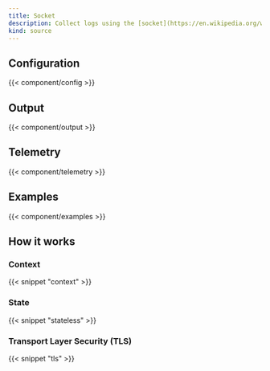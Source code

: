 ```yaml
---
title: Socket
description: Collect logs using the [socket](https://en.wikipedia.org/wiki/Network_socket) client
kind: source
---
```


## Configuration

{{< component/config >}}

## Output

{{< component/output >}}

## Telemetry

{{< component/telemetry >}}

## Examples

{{< component/examples >}}

## How it works

### Context

{{< snippet "context" >}}

### State

{{< snippet "stateless" >}}

### Transport Layer Security (TLS)

{{< snippet "tls" >}}
